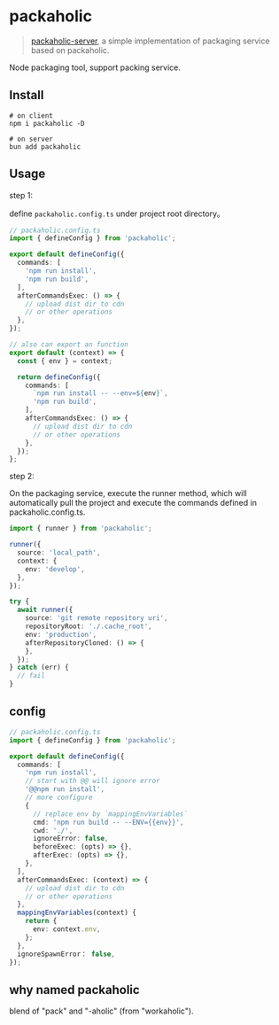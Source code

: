 # packaholic

> [packaholic-server](https://github.com/hiNISAL/packaholic-server), a simple implementation of packaging service based on packaholic.

Node packaging tool, support packing service.

## Install

```shell
# on client
npm i packaholic -D

# on server
bun add packaholic
```

## Usage

step 1:

define `packaholic.config.ts` under project root directory。

```ts
// packaholic.config.ts
import { defineConfig } from 'packaholic';

export default defineConfig({
  commands: [
    'npm run install',
    'npm run build',
  ],
  afterCommandsExec: () => {
    // upload dist dir to cdn
    // or other operations
  },
});

// also can export an function
export default (context) => {
  const { env } = context;

  return defineConfig({
    commands: [
      `npm run install -- --env=${env}`,
      'npm run build',
    ],
    afterCommandsExec: () => {
      // upload dist dir to cdn
      // or other operations
    },
  });
};
```

step 2:

On the packaging service, execute the runner method, which will automatically pull the project and execute the commands defined in packaholic.config.ts.

```ts
import { runner } from 'packaholic';

runner({
  source: 'local_path',
  context: {
    env: 'develop',
  },
});

try {
  await runner({
    source: 'git remote repository uri',
    repositoryRoot: './.cache_root',
    env: 'production',
    afterRepositoryCloned: () => {
    },
  });
} catch (err) {
  // fail
}

```

## config

```ts
// packaholic.config.ts
import { defineConfig } from 'packaholic';

export default defineConfig({
  commands: [
    'npm run install',
    // start with @@ will ignore error
    '@@npm run install',
    // more configure
    {
      // replace env by `mappingEnvVariables`
      cmd: 'npm run build -- --ENV={{env}}',
      cwd: './',
      ignoreError: false,
      beforeExec: (opts) => {},
      afterExec: (opts) => {},
    },
  ],
  afterCommandsExec: (context) => {
    // upload dist dir to cdn
    // or other operations
  },
  mappingEnvVariables(context) {
    return {
      env: context.env,
    };
  },
  ignoreSpawnError： false,
});
```

## why named packaholic

blend of "pack" and "-aholic" (from "workaholic").
